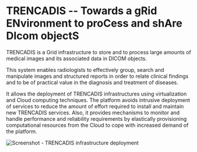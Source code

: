 # TRENCADIS -- Towards a gRid ENvironment to proCess and shAre DIcom objectS

TRENCADIS is a Grid infrastructure to store and to process large amounts
of medical images and its associated data in DICOM objects.

This system enables radiologists to effectively group, search and manipulate
images and structured reports in order to relate clinical findings and to
be of practical value in the diagnosis and treatment of diseases. 

It allows the deployment of TRENCADIS infrastructures using virtualization
and Cloud computing techniques. The platform avoids intrusive deployment
of services to reduce the amount of effort required to install and
maintain new TRENCADIS services. Also, it provides mechanisms to monitor
and handle performance and reliability requirements by elastically
provisioning computational resources from the Cloud to cope with increased
demand of the platform.

![Screenshot - TRENCADIS infrastructure deployment](./Middleware/TRENCADIS_Middleware/src/trencadis/middleware/images/trencadis_deployment.jpgcropResize=300,300)

